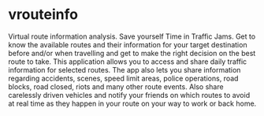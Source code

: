 # vrouteinfo
Virtual route  information analysis.
Save yourself Time in Traffic Jams.
Get to know the available routes and their information for your target destination before and/or
when travelling and get to make the right decision on the best route to take.
This application allows you to access and share daily traffic information for selected routes.
The app also lets you share information regarding accidents, scenes, speed limit areas, police operations, road blocks,
road closed, riots and many other route events.
Also share carelessly driven vehicles and notify your friends on which routes to avoid at real time as they happen
in your route on your way to work or back home.
